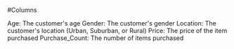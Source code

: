 #Columns

Age: The customer's age
Gender: The customer's gender
Location: The customer's location (Urban, Suburban, or Rural)
Price: The price of the item purchased
Purchase_Count: The number of items purchased
